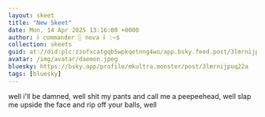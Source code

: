```yaml
---
layout: skeet
title: "New Skeet"
date: Mon, 14 Apr 2025 13:16:00 +0000
author: ⸸ commander ░ nova ⸸ :~$
collection: skeets
guid: at://did:plc:zzofxcatgqb5wpkqetnng4wo/app.bsky.feed.post/3lmrnijpuq22a
avatar: /img/avatar/daemon.jpeg
bluesky: https://bsky.app/profile/mkultra.monster/post/3lmrnijpuq22a
tags: [bluesky]
---
```


well i'll be damned, well shit my pants and call me a peepeehead, well slap me upside the face and rip off your balls, well
